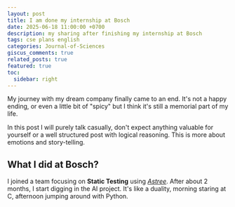 ```yaml
---
layout: post
title: I am done my internship at Bosch
date: 2025-06-18 11:00:00 +0700
description: my sharing after finishing my internship at Bosch
tags: cse plans english
categories: Journal-of-Sciences
giscus_comments: true
related_posts: true
featured: true
toc:
  sidebar: right
---
```


My journey with my dream company finally came to an end. It's not a happy ending, or even a little bit of "spicy" but I think it's still a memorial part of my life.

In this post I will purely talk casually, don't expect anything valuable for yourself or a well structured post with logical reasoning. This is more about emotions and story-telling.

## What I did at Bosch?

I joined a team focusing on **Static Testing** using [*Astree*](https://www.absint.com/astree/index.htm). After about 2 months, I start digging in the AI project. It's like a duality, morning staring at C, afternoon jumping around with Python.
